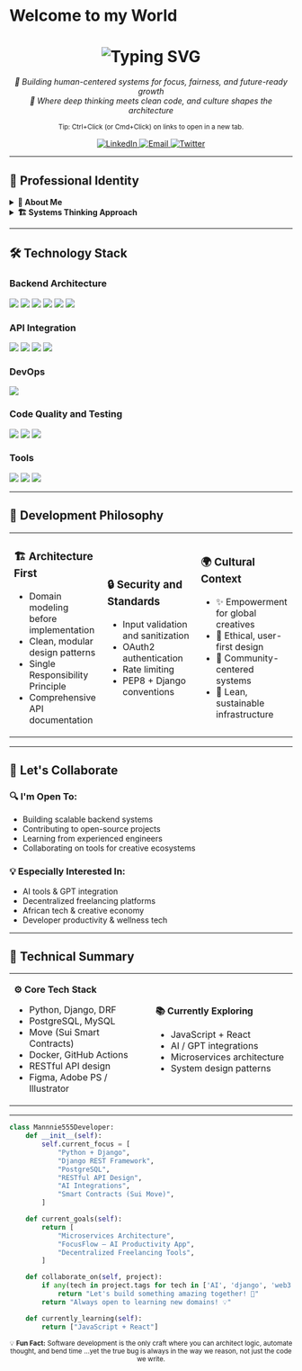 # Welcome to my World

<!-- Header Section with Dynamic Typing Effect -->
<div align="center">
  <h1>
    <img src="https://readme-typing-svg.herokuapp.com?font=Fira+Code&size=16&duration=3000&pause=1000&color=18BB00&background=FFFFFF00&center=true&vCenter=true&width=600&height=65&lines=Hi+I'm+mannnie55;Backend+Engineer+%7C+AI+Builder+%7C+System+Thinker;Simplifying+unnecessary+complexities." alt="Typing SVG" />
  </h1>

  <!-- Professional Tagline -->
  <p align="center">
    <em>🧠 Building human-centered systems for focus, fairness, and future-ready growth</em><br>
    <em>🔧 Where deep thinking meets clean code, and culture shapes the architecture</em>
  </p>

  <!-- Contact & Social Links -->

  <sub>Tip: Ctrl+Click (or Cmd+Click) on links to open in a new tab.</sub>
  <p align="center">
    <a href="https://www.linkedin.com/in/nnamdiogbonna/" target="_blank" rel="noopener noreferrer">
      <img src="https://img.shields.io/badge/LinkedIn-0077B5?style=for-the-badge&logo=linkedin&logoColor=white" alt="LinkedIn"/>
    </a>
    <a href="mailto:mannnie55@gmail.com" target="_blank" rel="noopener noreferrer">
      <img src="https://img.shields.io/badge/Email-D14836?style=for-the-badge&logo=gmail&logoColor=white" alt="Email"/>
    </a>
    <a href="https://x.com/mannnie55" target="_blank" rel="noopener noreferrer">
      <img src="https://img.shields.io/badge/Twitter-1DA1F2?style=for-the-badge&logo=twitter&logoColor=white" alt="Twitter"/>
    </a>
  </p>
</div>

---

## 💼 **Professional Identity**

<details>
<summary><b>👤 About Me</b></summary>

> *"I'm 100% always curious."*

- **Background:** Graphics design, UI/UX, comic editing
- **Specialty:** Backend engineering (Django, APIs, databases)
- **Passion:** Creativity, clean architecture, and systems that empower people

</details>

<details>
<summary><b>🏗️ Systems Thinking Approach</b></summary>
<br>

**Core Principles:**
- **Domain Modeling First:** Understand the problem deeply before implementation
- **Outcome-Oriented Planning:** Begin with the end goal, align every step
- **Cultural Context:** Build with lived experience and empathy
- **Ethical Design:** Systems should protect and empower creators, not exploit them

</details>

---

## 🛠️ **Technology Stack**

### **Backend Architecture**
<p align="left">
  <img src="https://img.shields.io/badge/Python-3776AB?style=for-the-badge&logo=python&logoColor=white"/>
  <img src="https://img.shields.io/badge/Django-092E20?style=for-the-badge&logo=django&logoColor=white"/>
  <img src="https://img.shields.io/badge/PostgreSQL-316192?style=for-the-badge&logo=postgresql&logoColor=white"/>
  <img src="https://img.shields.io/badge/MySQL-4479A1?style=for-the-badge&logo=mysql&logoColor=white"/>
  <img src="https://img.shields.io/badge/Redis-DC382D?style=for-the-badge&logo=redis&logoColor=white"/>
  <img src="https://img.shields.io/badge/Docker-2496ED?style=for-the-badge&logo=docker&logoColor=white"/>
</p>

### **API Integration**
<p align="left">
  <img src="https://img.shields.io/badge/Postman-FF6C37?style=for-the-badge&logo=postman&logoColor=white"/>
  <img src="https://img.shields.io/badge/Django_REST-ff1709?style=for-the-badge&logo=django&logoColor=white&labelColor=gray"/>
  <img src="https://img.shields.io/badge/GraphQL-E10098?style=for-the-badge&logo=graphql&logoColor=white"/>
  <img src="https://img.shields.io/badge/OpenAPI-6BA539?style=for-the-badge&logo=openapi-initiative&logoColor=white"/>
</p>

### **DevOps**
<p align="left">
  <img src="https://img.shields.io/badge/GitHub_Actions-2088FF?style=for-the-badge&logo=github-actions&logoColor=white"/>
</p>

### **Code Quality and Testing**
<p align="left">
  <img src="https://img.shields.io/badge/Ruff-D7FF64?style=for-the-badge&logo=ruff&logoColor=black"/>
  <img src="https://img.shields.io/badge/Black-000000?style=for-the-badge&logo=black&logoColor=white"/>
  <img src="https://img.shields.io/badge/pytest-0A9EDC?style=for-the-badge&logo=pytest&logoColor=white"/>
</p>

### **Tools**
<p align="left">
  <img src="https://img.shields.io/badge/Git-F05032?style=for-the-badge&logo=git&logoColor=white"/>
  <img src="https://img.shields.io/badge/GitHub-181717?style=for-the-badge&logo=github&logoColor=white"/>
  <img src="https://img.shields.io/badge/VS_Code-007ACC?style=for-the-badge&logo=visual-studio-code&logoColor=white"/>
</p>

---

## 🎯 **Development Philosophy**

<table>
<tr>
<td width="33%">

### 🏗️ Architecture First
- Domain modeling before implementation  
- Clean, modular design patterns  
- Single Responsibility Principle  
- Comprehensive API documentation  

</td>
<td width="33%">

### 🔒 Security and Standards
- Input validation and sanitization  
- OAuth2 authentication  
- Rate limiting  
- PEP8 + Django conventions  

</td>
<td width="34%">

### 🌍 Cultural Context
- ✨ Empowerment for global creatives  
- 🔐 Ethical, user-first design  
- 🤝 Community-centered systems  
- 🧱 Lean, sustainable infrastructure  

</td>
</tr>
</table>

---

## 🤝 **Let's Collaborate**

<div align="left">

### 🔍 I'm Open To:
- Building scalable backend systems  
- Contributing to open-source projects  
- Learning from experienced engineers  
- Collaborating on tools for creative ecosystems  

### 💡 Especially Interested In:
- AI tools & GPT integration  
- Decentralized freelancing platforms  
- African tech & creative economy  
- Developer productivity & wellness tech  

</div>

---

## 📖 Technical Summary

<table>
<tr>
<td width="50%">

**⚙️ Core Tech Stack**
- Python, Django, DRF  
- PostgreSQL, MySQL  
- Move (Sui Smart Contracts)  
- Docker, GitHub Actions  
- RESTful API design  
- Figma, Adobe PS / Illustrator  

</td>
<td width="50%">

**📚 Currently Exploring**
- JavaScript + React  
- AI / GPT integrations  
- Microservices architecture  
- System design patterns  

</td>
</tr>
</table>

---

```python
class Mannnie555Developer:
    def __init__(self):
        self.current_focus = [
            "Python + Django",
            "Django REST Framework",
            "PostgreSQL",
            "RESTful API Design",
            "AI Integrations",
            "Smart Contracts (Sui Move)",
        ]

    def current_goals(self):
        return [
            "Microservices Architecture",
            "FocusFlow – AI Productivity App",
            "Decentralized Freelancing Tools",
        ]

    def collaborate_on(self, project):
        if any(tech in project.tags for tech in ['AI', 'django', 'web3', 'python']):
            return "Let's build something amazing together! 🚀"
        return "Always open to learning new domains! 💡"

    def currently_learning(self):
        return ["JavaScript + React"]
```
<div align="center"> <sub>💡 <strong>Fun Fact:</strong> Software development is the only craft where you can architect logic, automate thought, and bend time ...yet the true bug is always in the way we reason, not just the code we write.</sub> </div>

